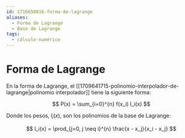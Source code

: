 ```yaml
---
id: 1716650816-forma-de-lagrange
aliases:
  - Forma de Lagrange
  - Base de Lagrange
tags:
  - cálculo-numérico
---
```


# Forma de Lagrange

En la forma de Lagrange, el [[1709641715-polinomio-interpolador-de-lagrange|polinomio interpolador]] tiene la siguiente forma:

$$
P(x) = \sum_{i=0}^{n} f(x_i) l_i(x)
$$

Donde los pesos, $l_i(x)$, son los polinomios de la base de Lagrange:

$$
l_i(x) = \prod_{j=0, j \neq i}^{n} \frac{x - x_j}{x_i - x_j} 
$$

